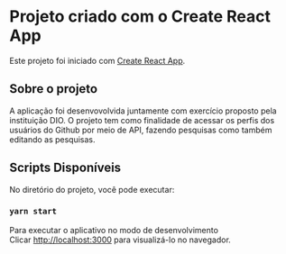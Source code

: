 # Projeto criado com o Create React App

Este projeto foi iniciado com [Create React App](https://github.com/facebook/create-react-app).

## Sobre o projeto

A aplicação foi desenvovolvida juntamente com exercício proposto pela instituição DIO.
O projeto tem como finalidade de acessar os perfis dos usuários do Github por meio de API, fazendo pesquisas como também editando as pesquisas.

## Scripts Disponíveis

No diretório do projeto, você pode executar:

### `yarn start`

Para executar o aplicativo no modo de desenvolvimento <br>
Clicar [http://localhost:3000](http://localhost:3000) para visualizá-lo no navegador.



